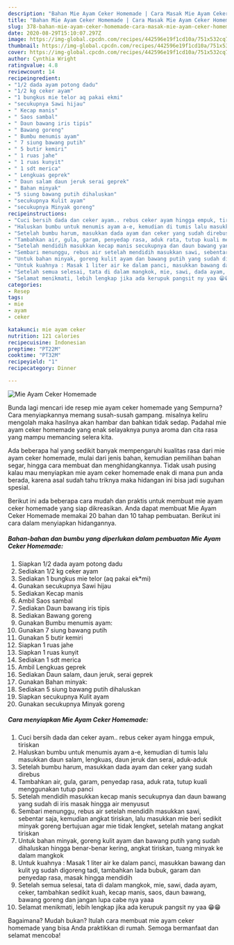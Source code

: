 ```yaml
---
description: "Bahan Mie Ayam Ceker Homemade | Cara Masak Mie Ayam Ceker Homemade Yang Sedap"
title: "Bahan Mie Ayam Ceker Homemade | Cara Masak Mie Ayam Ceker Homemade Yang Sedap"
slug: 378-bahan-mie-ayam-ceker-homemade-cara-masak-mie-ayam-ceker-homemade-yang-sedap
date: 2020-08-29T15:10:07.297Z
image: https://img-global.cpcdn.com/recipes/442596e19f1cd10a/751x532cq70/mie-ayam-ceker-homemade-foto-resep-utama.jpg
thumbnail: https://img-global.cpcdn.com/recipes/442596e19f1cd10a/751x532cq70/mie-ayam-ceker-homemade-foto-resep-utama.jpg
cover: https://img-global.cpcdn.com/recipes/442596e19f1cd10a/751x532cq70/mie-ayam-ceker-homemade-foto-resep-utama.jpg
author: Cynthia Wright
ratingvalue: 4.8
reviewcount: 14
recipeingredient:
- "1/2 dada ayam potong dadu"
- "1/2 kg ceker ayam"
- "1 bungkus mie telor aq pakai ekmi"
- "secukupnya Sawi hijau"
- " Kecap manis"
- " Saos sambal"
- " Daun bawang iris tipis"
- " Bawang goreng"
- " Bumbu menumis ayam"
- " 7 siung bawang putih"
- " 5 butir kemiri"
- " 1 ruas jahe"
- " 1 ruas kunyit"
- " 1 sdt merica"
- " Lengkuas geprek"
- " Daun salam daun jeruk serai geprek"
- " Bahan minyak"
- "5 siung bawang putih dihaluskan"
- "secukupnya Kulit ayam"
- "secukupnya Minyak goreng"
recipeinstructions:
- "Cuci bersih dada dan ceker ayam.. rebus ceker ayam hingga empuk, tiriskan"
- "Haluskan bumbu untuk menumis ayam a-e, kemudian di tumis lalu masukkan daun salam, lengkuas, daun jeruk dan serai, aduk-aduk"
- "Setelah bumbu harum, masukkan dada ayam dan ceker yang sudah direbus"
- "Tambahkan air, gula, garam, penyedap rasa, aduk rata, tutup kuali menggunakan tutup panci"
- "Setelah mendidih masukkan kecap manis secukupnya dan daun bawang yang sudah di iris masak hingga air menyusut"
- "Sembari menunggu, rebus air setelah mendidih masukkan sawi, sebentar saja, kemudian angkat tiriskan, lalu masukkan mie beri sedikit minyak goreng bertujuan agar mie tidak lengket, setelah matang angkat tiriskan"
- "Untuk bahan minyak, goreng kulit ayam dan bawang putih yang sudah dihaluskan hingga benar-benar kering, angkat tiriskan, tuang minyak ke dalam mangkok"
- "Untuk kuahnya : Masak 1 liter air ke dalam panci, masukkan bawang dan kulit yg sudah digoreng tadi, tambahkan lada bubuk, garam dan penyedap rasa, masak hingga mendidih"
- "Setelah semua selesai, tata di dalam mangkok, mie, sawi, dada ayam, ceker, tambahkan sedikit kuah, kecap manis, saos, daun bawang, bawang goreng dan jangan lupa cabe nya yaaa"
- "Selamat menikmati, lebih lengkap jika ada kerupuk pangsit ny yaa 😁😁"
categories:
- Resep
tags:
- mie
- ayam
- ceker

katakunci: mie ayam ceker 
nutrition: 121 calories
recipecuisine: Indonesian
preptime: "PT22M"
cooktime: "PT32M"
recipeyield: "1"
recipecategory: Dinner

---
```



![Mie Ayam Ceker Homemade](https://img-global.cpcdn.com/recipes/442596e19f1cd10a/751x532cq70/mie-ayam-ceker-homemade-foto-resep-utama.jpg)

Bunda lagi mencari ide resep mie ayam ceker homemade yang Sempurna? Cara menyiapkannya memang susah-susah gampang. misalnya keliru mengolah maka hasilnya akan hambar dan bahkan tidak sedap. Padahal mie ayam ceker homemade yang enak selayaknya punya aroma dan cita rasa yang mampu memancing selera kita.

Ada beberapa hal yang sedikit banyak mempengaruhi kualitas rasa dari mie ayam ceker homemade, mulai dari jenis bahan, kemudian pemilihan bahan segar, hingga cara membuat dan menghidangkannya. Tidak usah pusing kalau mau menyiapkan mie ayam ceker homemade enak di mana pun anda berada, karena asal sudah tahu triknya maka hidangan ini bisa jadi suguhan spesial.




Berikut ini ada beberapa cara mudah dan praktis untuk membuat mie ayam ceker homemade yang siap dikreasikan. Anda dapat membuat Mie Ayam Ceker Homemade memakai 20 bahan dan 10 tahap pembuatan. Berikut ini cara dalam menyiapkan hidangannya.

<!--inarticleads1-->

##### Bahan-bahan dan bumbu yang diperlukan dalam pembuatan Mie Ayam Ceker Homemade:

1. Siapkan 1/2 dada ayam potong dadu
1. Sediakan 1/2 kg ceker ayam
1. Sediakan 1 bungkus mie telor (aq pakai ek*mi)
1. Gunakan secukupnya Sawi hijau
1. Sediakan  Kecap manis
1. Ambil  Saos sambal
1. Sediakan  Daun bawang iris tipis
1. Sediakan  Bawang goreng
1. Gunakan  Bumbu menumis ayam:
1. Gunakan  7 siung bawang putih
1. Gunakan  5 butir kemiri
1. Siapkan  1 ruas jahe
1. Siapkan  1 ruas kunyit
1. Sediakan  1 sdt merica
1. Ambil  Lengkuas geprek
1. Sediakan  Daun salam, daun jeruk, serai geprek
1. Gunakan  Bahan minyak:
1. Sediakan 5 siung bawang putih dihaluskan
1. Siapkan secukupnya Kulit ayam
1. Gunakan secukupnya Minyak goreng




<!--inarticleads2-->

##### Cara menyiapkan Mie Ayam Ceker Homemade:

1. Cuci bersih dada dan ceker ayam.. rebus ceker ayam hingga empuk, tiriskan
1. Haluskan bumbu untuk menumis ayam a-e, kemudian di tumis lalu masukkan daun salam, lengkuas, daun jeruk dan serai, aduk-aduk
1. Setelah bumbu harum, masukkan dada ayam dan ceker yang sudah direbus
1. Tambahkan air, gula, garam, penyedap rasa, aduk rata, tutup kuali menggunakan tutup panci
1. Setelah mendidih masukkan kecap manis secukupnya dan daun bawang yang sudah di iris masak hingga air menyusut
1. Sembari menunggu, rebus air setelah mendidih masukkan sawi, sebentar saja, kemudian angkat tiriskan, lalu masukkan mie beri sedikit minyak goreng bertujuan agar mie tidak lengket, setelah matang angkat tiriskan
1. Untuk bahan minyak, goreng kulit ayam dan bawang putih yang sudah dihaluskan hingga benar-benar kering, angkat tiriskan, tuang minyak ke dalam mangkok
1. Untuk kuahnya : Masak 1 liter air ke dalam panci, masukkan bawang dan kulit yg sudah digoreng tadi, tambahkan lada bubuk, garam dan penyedap rasa, masak hingga mendidih
1. Setelah semua selesai, tata di dalam mangkok, mie, sawi, dada ayam, ceker, tambahkan sedikit kuah, kecap manis, saos, daun bawang, bawang goreng dan jangan lupa cabe nya yaaa
1. Selamat menikmati, lebih lengkap jika ada kerupuk pangsit ny yaa 😁😁




Bagaimana? Mudah bukan? Itulah cara membuat mie ayam ceker homemade yang bisa Anda praktikkan di rumah. Semoga bermanfaat dan selamat mencoba!
